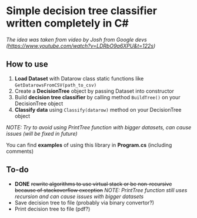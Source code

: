 # Simple decision tree classifier written completely in C#

*The idea was taken from video by Josh from Google devs (https://www.youtube.com/watch?v=LDRbO9a6XPU&t=122s)*

## How to use

1. **Load Dataset** with Datarow class static functions like `GetDatarowsFromCSV(path_to_csv)`
2. Create a **DecisionTree** object by passing Dataset into constructor
3. Build **decision tree classifier** by calling method `BuildTree()` on your DecisionTree object
4. **Classify data** using `Classify(datarow)` method on your DecisionTree object

*NOTE: Try to avoid using PrintTree function with bigger datasets, can cause issues (will be fixed in future)*

You can find **examples** of using this library in **Program.cs** (including comments)

## To-do
* **DONE** ~~rewrite algorithms to use virtual stack or be non-recursive because of stackoverflow exception~~ *NOTE: PrintTree function still uses recursion and can cause issues with bigger datasets*
* Save decision tree to file (probably via binary convertor?)
* Print decision tree to file (pdf?)
